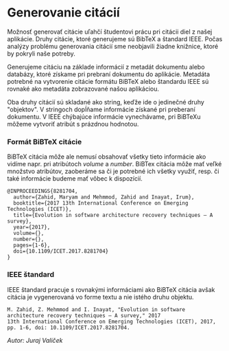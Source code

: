 # Generovanie citácií

Možnosť generovať citácie uľahčí študentovi prácu pri citácii diel z našej aplikácie.
Druhy citácie, ktoré generujeme sú BibTeX a štandard IEEE. Počas analýzy problému
generovania citácií sme neobjavili žiadne knižnice, ktoré by pokryli naše potreby.

Generujeme citáciu na základe informácií z metadát dokumentu alebo databázy, ktoré získame pri prebraní dokumentu do aplikácie.
Metadáta potrebné na vytvorenie citácie formátu BiBTeX alebo štandardu IEEE sú
rovnaké ako metadáta zobrazované našou aplikáciou.

Oba druhy citácií sú skladané ako string, keďže ide o jedinečné druhy "objektov". V stringoch dopĺňame informácie 
získané pri preberaní dokumentu. V IEEE chýbajúce informácie vynechávame, pri BiBTeXu môžeme vytvoriť atribút s prázdnou hodnotou.

### Formát BiBTeX citácie

BiBTeX citácia môže ale nemusí obsahovať všetky tieto informácie ako vidíme napr. pri atribútoch _volume_ a _number_.
BiBTex citácia môže mať veľké množstvo atribútov, zaoberáme sa či je potrebné ich všetky využiť, resp. či také informácie 
budeme mať vôbec k dispozícií.

```
@INPROCEEDINGS{8281704,
  author={Zahid, Maryam and Mehmmod, Zahid and Inayat, Irum},
  booktitle={2017 13th International Conference on Emerging Technologies (ICET)},
  title={Evolution in software architecture recovery techniques — A survey},
  year={2017},
  volume={},
  number={},
  pages={1-6},
  doi={10.1109/ICET.2017.8281704}
}
```

### IEEE štandard

IEEE štandard pracuje s rovnakými informáciami ako BiBTeX citácia avšak citácia je vygenerovaná vo forme textu a nie istého druhu objektu.

```
M. Zahid, Z. Mehmmod and I. Inayat, "Evolution in software architecture recovery techniques — A survey," 2017 
13th International Conference on Emerging Technologies (ICET), 2017, pp. 1-6, doi: 10.1109/ICET.2017.8281704.
```

*Autor: Juraj Valiček*

